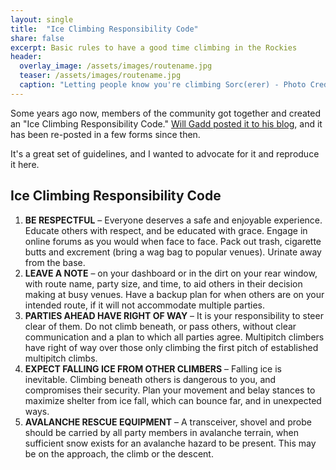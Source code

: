 ```yaml
---
layout: single
title:  "Ice Climbing Responsibility Code"
share: false
excerpt: Basic rules to have a good time climbing in the Rockies
header:
  overlay_image: /assets/images/routename.jpg
  teaser: /assets/images/routename.jpg
  caption: "Letting people know you're climbing Sorc(erer) - Photo Credit: Nick Baggaley"
---
```

Some years ago now, members of the community got together and created an "Ice Climbing Responsibility Code." <a href="https://willgadd.com/play-safe-the-ice-climbers-responsibility-code/">Will Gadd posted it to his blog</a>, and it has been re-posted in a few forms since then.

It's a great set of guidelines, and I wanted to advocate for it and reproduce it here.  

## Ice Climbing Responsibility Code 
1. **BE RESPECTFUL** – Everyone deserves a safe and enjoyable experience. Educate others with respect, and be educated with grace. Engage in online forums as you would when face to face. Pack out trash, cigarette butts and excrement (bring a wag bag to popular venues). Urinate away from the base.
2. **LEAVE A NOTE** – on your dashboard or in the dirt on your rear window, with route name, party size, and time, to aid others in their decision making at busy venues. Have a backup plan for when others are on your intended route, if it will not accommodate multiple parties.
3. **PARTIES AHEAD HAVE RIGHT OF WAY** – It is your responsibility to steer clear of them. Do not climb beneath, or pass others, without clear communication and a plan to which all parties agree. Multipitch climbers have right of way over those only climbing the first pitch of established multipitch climbs.
4. **EXPECT FALLING ICE FROM OTHER CLIMBERS** – Falling ice is inevitable. Climbing beneath others is dangerous to you, and compromises their security. Plan your movement and belay stances to maximize shelter from ice fall, which can bounce far, and in unexpected ways.
5. **AVALANCHE RESCUE EQUIPMENT** – A transceiver, shovel and probe should be carried by all party members in avalanche terrain, when sufficient snow exists for an avalanche hazard to be present. This may be on the approach, the climb or the descent.
